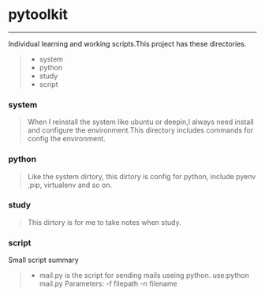 # pytoolkit
-----------
Individual learning and working scripts.This project has these directories.
> * system
> * python
> * study
> * script


### system
> When I reinstall the system like ubuntu or deepin,I always need install and configure the environment.This directory includes commands for config the environment.


### python
> Like the system dirtory, this dirtory is config for python, include pyenv ,pip,  virtualenv and so on.

### study
> This dirtory is for me to take notes when study.


### script
Small script summary
> * mail.py is the script for sending mails useing python.
> use:python mail.py
> Parameters: -f filepath
> -n filename
> 			  